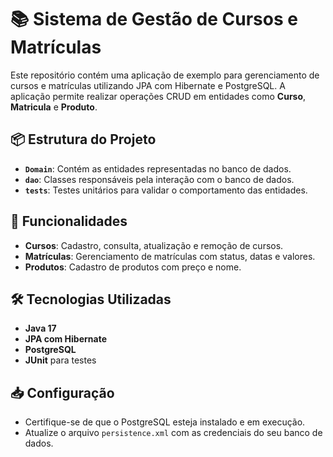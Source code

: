 # 📚 Sistema de Gestão de Cursos e Matrículas

Este repositório contém uma aplicação de exemplo para gerenciamento de cursos e matrículas utilizando JPA com Hibernate e PostgreSQL. A aplicação permite realizar operações CRUD em entidades como **Curso**, **Matricula** e **Produto**.

## 📦 Estrutura do Projeto

- **`Domain`**: Contém as entidades representadas no banco de dados.
- **`dao`**: Classes responsáveis pela interação com o banco de dados.
- **`tests`**: Testes unitários para validar o comportamento das entidades.

## 🚀 Funcionalidades

- **Cursos**: Cadastro, consulta, atualização e remoção de cursos.
- **Matrículas**: Gerenciamento de matrículas com status, datas e valores.
- **Produtos**: Cadastro de produtos com preço e nome.

## 🛠️ Tecnologias Utilizadas

- **Java 17**
- **JPA com Hibernate**
- **PostgreSQL**
- **JUnit** para testes

## 📥 Configuração

- Certifique-se de que o PostgreSQL esteja instalado e em execução.
- Atualize o arquivo `persistence.xml` com as credenciais do seu banco de dados.
